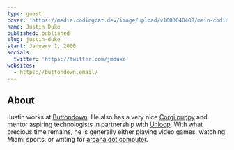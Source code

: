 ```yaml
---
type: guest
cover: 'https://media.codingcat.dev/image/upload/v1683040408/main-codingcatdev-photo/podcast-guest/jmduke'
name: Justin Duke
published: published
slug: justin-duke
start: January 1, 2000
socials:
  twitter: 'https://twitter.com/jmduke'
websites:
  - https://buttondown.email/
---
```


## About

Justin works at [Buttondown](https://buttondown.email/pricing). He also has a very nice [Corgi puppy](https://www.instagram.com/itstellybelly/) and mentor aspiring technologists in partnership with [Unloop](https://www.un-loop.org/). With what precious time remains, he is generally either playing video games, watching Miami sports, or writing for [arcana dot computer](https://arcana.computer/).
